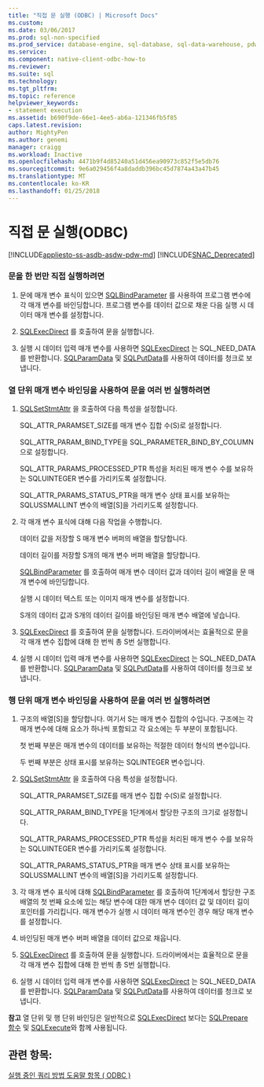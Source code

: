 ```yaml
---
title: "직접 문 실행 (ODBC) | Microsoft Docs"
ms.custom: 
ms.date: 03/06/2017
ms.prod: sql-non-specified
ms.prod_service: database-engine, sql-database, sql-data-warehouse, pdw
ms.service: 
ms.component: native-client-odbc-how-to
ms.reviewer: 
ms.suite: sql
ms.technology: 
ms.tgt_pltfrm: 
ms.topic: reference
helpviewer_keywords:
- statement execution
ms.assetid: b690f9de-66e1-4ee5-ab6a-121346fb5f85
caps.latest.revision: 
author: MightyPen
ms.author: genemi
manager: craigg
ms.workload: Inactive
ms.openlocfilehash: 4471b9f4d85240a51d456ea90973c852f5e5db76
ms.sourcegitcommit: 9e6a029456f4a8daddb396bc45d7874a43a47b45
ms.translationtype: MT
ms.contentlocale: ko-KR
ms.lasthandoff: 01/25/2018
---
```

# <a name="execute-a-statement-directly-odbc"></a>직접 문 실행(ODBC)
[!INCLUDE[appliesto-ss-asdb-asdw-pdw-md](../../../includes/appliesto-ss-asdb-asdw-pdw-md.md)]
[!INCLUDE[SNAC_Deprecated](../../../includes/snac-deprecated.md)]

    
### <a name="to-execute-a-statement-directly-and-one-time-only"></a>문을 한 번만 직접 실행하려면  
  
1.  문에 매개 변수 표식이 있으면 [SQLBindParameter](../../../relational-databases/native-client-odbc-api/sqlbindparameter.md) 를 사용하여 프로그램 변수에 각 매개 변수를 바인딩합니다. 프로그램 변수를 데이터 값으로 채운 다음 실행 시 데이터 매개 변수를 설정합니다.  
  
2.  [SQLExecDirect](http://go.microsoft.com/fwlink/?LinkId=58399) 를 호출하여 문을 실행합니다.  
  
3.  실행 시 데이터 입력 매개 변수를 사용하면 [SQLExecDirect](http://go.microsoft.com/fwlink/?LinkId=58399) 는 SQL_NEED_DATA를 반환합니다. [SQLParamData](http://go.microsoft.com/fwlink/?LinkId=58405) 및 [SQLPutData](../../../relational-databases/native-client-odbc-api/sqlputdata.md)를 사용하여 데이터를 청크로 보냅니다.  
  
### <a name="to-execute-a-statement-multiple-times-by-using-column-wise-parameter-binding"></a>열 단위 매개 변수 바인딩을 사용하여 문을 여러 번 실행하려면  
  
1.  [SQLSetStmtAttr](../../../relational-databases/native-client-odbc-api/sqlsetstmtattr.md) 을 호출하여 다음 특성을 설정합니다.  
  
     SQL_ATTR_PARAMSET_SIZE를 매개 변수 집합 수(S)로 설정합니다.  
  
     SQL_ATTR_PARAM_BIND_TYPE을 SQL_PARAMETER_BIND_BY_COLUMN으로 설정합니다.  
  
     SQL_ATTR_PARAMS_PROCESSED_PTR 특성을 처리된 매개 변수 수를 보유하는 SQLUINTEGER 변수를 가리키도록 설정합니다.  
  
     SQL_ATTR_PARAMS_STATUS_PTR을 매개 변수 상태 표시를 보유하는 SQLUSSMALLINT 변수의 배열[S]을 가리키도록 설정합니다.  
  
2.  각 매개 변수 표식에 대해 다음 작업을 수행합니다.  
  
     데이터 값을 저장할 S 매개 변수 버퍼의 배열을 할당합니다.  
  
     데이터 길이를 저장할 S개의 매개 변수 버퍼 배열을 할당합니다.  
  
     [SQLBindParameter](../../../relational-databases/native-client-odbc-api/sqlbindparameter.md) 를 호출하여 매개 변수 데이터 값과 데이터 길이 배열을 문 매개 변수에 바인딩합니다.  
  
     실행 시 데이터 텍스트 또는 이미지 매개 변수를 설정합니다.  
  
     S개의 데이터 값과 S개의 데이터 길이를 바인딩된 매개 변수 배열에 넣습니다.  
  
3.  [SQLExecDirect](http://go.microsoft.com/fwlink/?LinkId=58399) 를 호출하여 문을 실행합니다. 드라이버에서는 효율적으로 문을 각 매개 변수 집합에 대해 한 번씩 총 S번 실행합니다.  
  
4.  실행 시 데이터 입력 매개 변수를 사용하면 [SQLExecDirect](http://go.microsoft.com/fwlink/?LinkId=58399) 는 SQL_NEED_DATA를 반환합니다. [SQLParamData](http://go.microsoft.com/fwlink/?LinkId=58405) 및 [SQLPutData](../../../relational-databases/native-client-odbc-api/sqlputdata.md)를 사용하여 데이터를 청크로 보냅니다.  
  
### <a name="to-execute-a-statement-multiple-times-by-using-row-wise-parameter-binding"></a>행 단위 매개 변수 바인딩을 사용하여 문을 여러 번 실행하려면  
  
1.  구조의 배열[S]을 할당합니다. 여기서 S는 매개 변수 집합의 수입니다. 구조에는 각 매개 변수에 대해 요소가 하나씩 포함되고 각 요소에는 두 부분이 포함됩니다.  
  
     첫 번째 부분은 매개 변수의 데이터를 보유하는 적절한 데이터 형식의 변수입니다.  
  
     두 번째 부분은 상태 표시를 보유하는 SQLINTEGER 변수입니다.  
  
2.  [SQLSetStmtAttr](../../../relational-databases/native-client-odbc-api/sqlsetstmtattr.md) 을 호출하여 다음 특성을 설정합니다.  
  
     SQL_ATTR_PARAMSET_SIZE를 매개 변수 집합 수(S)로 설정합니다.  
  
     SQL_ATTR_PARAM_BIND_TYPE을 1단계에서 할당한 구조의 크기로 설정합니다.  
  
     SQL_ATTR_PARAMS_PROCESSED_PTR 특성을 처리된 매개 변수 수를 보유하는 SQLUINTEGER 변수를 가리키도록 설정합니다.  
  
     SQL_ATTR_PARAMS_STATUS_PTR을 매개 변수 상태 표시를 보유하는 SQLUSSMALLINT 변수의 배열[S]을 가리키도록 설정합니다.  
  
3.  각 매개 변수 표식에 대해 [SQLBindParameter](../../../relational-databases/native-client-odbc-api/sqlbindparameter.md) 를 호출하여 1단계에서 할당한 구조 배열의 첫 번째 요소에 있는 해당 변수에 대한 매개 변수 데이터 값 및 데이터 길이 포인터를 가리킵니다. 매개 변수가 실행 시 데이터 매개 변수인 경우 해당 매개 변수를 설정합니다.  
  
4.  바인딩된 매개 변수 버퍼 배열을 데이터 값으로 채웁니다.  
  
5.  [SQLExecDirect](http://go.microsoft.com/fwlink/?LinkId=58399) 를 호출하여 문을 실행합니다. 드라이버에서는 효율적으로 문을 각 매개 변수 집합에 대해 한 번씩 총 S번 실행합니다.  
  
6.  실행 시 데이터 입력 매개 변수를 사용하면 [SQLExecDirect](http://go.microsoft.com/fwlink/?LinkId=58399) 는 SQL_NEED_DATA를 반환합니다. [SQLParamData](http://go.microsoft.com/fwlink/?LinkId=58405) 및 [SQLPutData](../../../relational-databases/native-client-odbc-api/sqlputdata.md)를 사용하여 데이터를 청크로 보냅니다.  
  
 **참고** 열 단위 및 행 단위 바인딩은 일반적으로 [SQLExecDirect](http://go.microsoft.com/fwlink/?LinkId=59360) 보다는 [SQLPrepare 함수](http://go.microsoft.com/fwlink/?LinkId=58400) 및 [SQLExecute](http://go.microsoft.com/fwlink/?LinkId=58399)와 함께 사용됩니다.  
  
## <a name="see-also"></a>관련 항목:  
 [실행 중인 쿼리 방법 도움말 항목 &#40; ODBC &#41;](../../../relational-databases/native-client-odbc-how-to/execute-queries/executing-queries-how-to-topics-odbc.md)  
  
  
